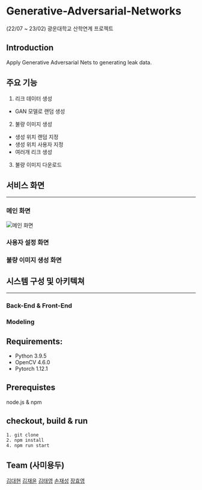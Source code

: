 # Generative-Adversarial-Networks
(22/07 ~ 23/02) 광운대학교 산학연계 프로젝트

## Introduction
Apply Generative Adversarial Nets to generating leak data.

## 주요 기능
1. 리크 데이터 생성
  * GAN 모델로 랜덤 생성
2. 불량 이미지 생성
  * 생성 위치 랜덤 지정
  * 생성 위치 사용자 지정
  * 여러개 리크 생성
3. 불량 이미지 다운로드

## 서비스 화면
----------------
### 메인 화면
![메인 화면](https://user-images.githubusercontent.com/49435654/214218859-f1b46b25-aefb-4adc-95bf-e7f05fd44500.png)

### 사용자 설정 화면

### 불량 이미지 생성 화면

## 시스템 구성 및 아키텍쳐
-----------------
### Back-End & Front-End

### Modeling

## Requirements:
* Python 3.9.5
* OpenCV 4.6.0
* Pytorch 1.12.1

## Prerequistes

node.js & npm

## checkout, build & run

```
1. git clone
2. npm install 
4. npm run start
```

## Team (사미용두)
[김대현](https://github.com/DevDae)
[김재윤](https://github.com/kimjaeyoonn)
[김태영](https://github.com/kty4119)
[손재성](https://github.com/noseaj)
[장효영](https://github.com/HyoYoung22)

